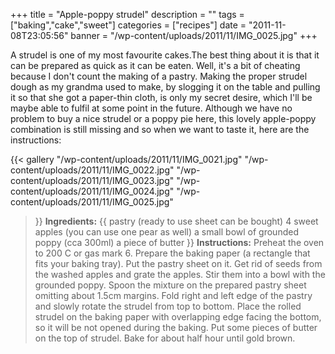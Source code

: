 +++
title = "Apple-poppy strudel"
description = ""
tags = ["baking","cake","sweet"]
categories = ["recipes"]
date = "2011-11-08T23:05:56"
banner = "/wp-content/uploads/2011/11/IMG_0025.jpg"
+++

A strudel is one of my most favourite cakes.The best thing about it is that it can be prepared as quick as it can be eaten. Well, it's a bit of
cheating because I don't count the making of a pastry. Making the proper strudel dough as my
grandma used to make, by slogging it on the table and pulling it so that she got a paper-thin
cloth, is only my secret desire, which I'll be maybe able to fulfil at some point in the future.
Although we have no problem to buy a nice strudel or a poppy pie here, this lovely apple-poppy
combination is still missing and so when we want to taste it, here are the instructions:

{{< gallery
    "/wp-content/uploads/2011/11/IMG_0021.jpg"
    "/wp-content/uploads/2011/11/IMG_0022.jpg"
    "/wp-content/uploads/2011/11/IMG_0023.jpg"
    "/wp-content/uploads/2011/11/IMG_0024.jpg"
    "/wp-content/uploads/2011/11/IMG_0025.jpg"
>}}
**Ingredients:**
{{ pastry (ready to use sheet can be bought)
4 sweet apples (you can use one pear as well)
a small bowl of grounded poppy (cca 300ml)
a piece of butter }}
**Instructions:**
Preheat the oven to 200 C or gas mark 6. Prepare the baking paper (a rectangle that fits your baking
tray). Put the pastry sheet on it. Get rid of seeds from the washed apples and grate the apples.
Stir them into a bowl with the grounded poppy. Spoon the mixture on the prepared pastry sheet
omitting about 1.5cm margins. Fold right and left edge of the pastry and slowly rotate the strudel
from top to bottom. Place the rolled strudel on the baking paper with overlapping edge facing the
bottom, so it will be not opened during the baking. Put some pieces of butter on the top of
strudel. Bake for about half hour until gold brown.
